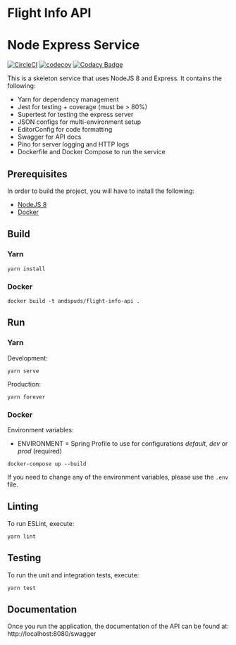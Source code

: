 # Flight Info API

# Node Express Service

[![CircleCI](https://circleci.com/gh/and-spuds/Flight-Info-API.svg?style=svg)](https://circleci.com/gh/and-spuds/Flight-Info-API)
[![codecov](https://codecov.io/gh/and-spuds/Flight-Info-API/branch/master/graph/badge.svg)](https://codecov.io/gh/and-spuds/Flight-Info-API)
[![Codacy Badge](https://api.codacy.com/project/badge/Grade/339f25c83c65484a9a20cfec9c6a9af6)](https://app.codacy.com/project/flimflamjim/Flight-Info-API/dashboard)

This is a skeleton service that uses NodeJS 8 and Express. It contains the following:

* Yarn for dependency management
* Jest for testing + coverage (must be > 80%)
* Supertest for testing the express server
* JSON configs for multi-environment setup
* EditorConfig for code formatting
* Swagger for API docs
* Pino for server logging and HTTP logs
* Dockerfile and Docker Compose to run the service

## Prerequisites

In order to build the project, you will have to install the following:

* [NodeJS 8](https://nodejs.org/en/download) 
* [Docker](https://www.docker.com/get-docker)
    
## Build

### Yarn

```
yarn install
```

### Docker

```
docker build -t andspuds/flight-info-api .
```

## Run

### Yarn

Development:
```
yarn serve
```

Production:
```
yarn forever
```

### Docker

Environment variables:

* ENVIRONMENT = Spring Profile to use for configurations *default*, *dev* or *prod* (required)

```
docker-compose up --build
```

If you need to change any of the environment variables, please use the `.env` file.

## Linting

To run ESLint, execute:

```
yarn lint
```

## Testing

To run the unit and integration tests, execute:

```
yarn test
```

## Documentation

Once you run the application, the documentation of the API can be found at: http://localhost:8080/swagger
